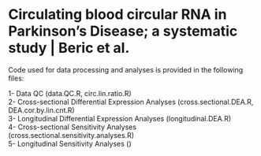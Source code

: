 # Circulating blood circular RNA in Parkinson’s Disease; a systematic study | Beric et al.

Code used for data processing and analyses is provided in the following files:

1- Data QC (data.QC.R, circ.lin.ratio.R) \
2- Cross-sectional Differential Expression Analyses (cross.sectional.DEA.R, DEA.cor.by.lin.cnt.R) \
3- Longitudinal Differential Expression Analyses (longitudinal.DEA.R) \
4- Cross-sectional Sensitivity Analyses (cross.sectional.sensitivity.analyses.R) \
5- Longitudinal Sensitivity Analyses ()
